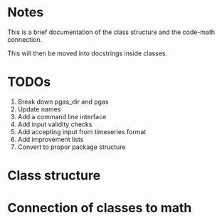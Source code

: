 # Notes
This is a brief documentation of the class structure and the code-math connection. 

This will then be moved into docstrings inside classes.


# TODOs
1. Break down pgas_dir and pgas
2. Update names
3. Add a command line interface
4. Add input validity checks
5. Add accepting input from timeseries format
6. Add improvement lists
7. Convert to propor package structure

# Class structure

# Connection of classes to math